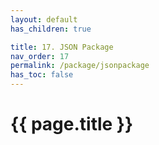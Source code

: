 ```yaml
---
layout: default
has_children: true

title: 17. JSON Package
nav_order: 17
permalink: /package/jsonpackage
has_toc: false
---
```


# {{ page.title }}
